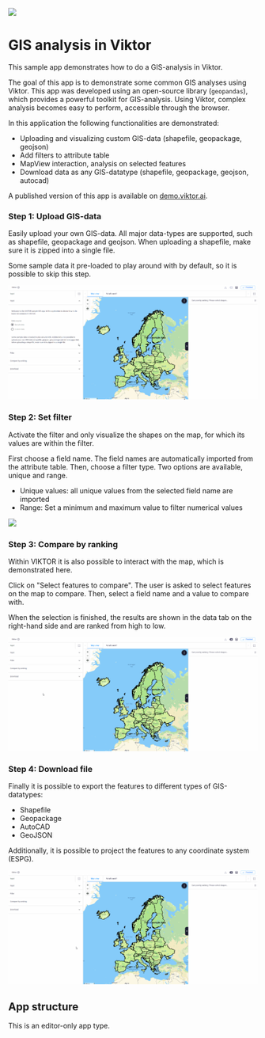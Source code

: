 ![](https://img.shields.io/badge/SDK-v14.0.0-blue) <Please check version is the same as specified in requirements.txt>

# GIS analysis in Viktor
This sample app demonstrates how to do a GIS-analysis in Viktor.

The goal of this app is to demonstrate some common GIS analyses using Viktor. This app was developed using an 
open-source library (`geopandas`), which provides a powerful toolkit for GIS-analysis. Using Viktor, complex analysis 
becomes easy to perform, accessible through the browser.

In this application the following functionalities are demonstrated:
- Uploading and visualizing custom GIS-data (shapefile, geopackage, geojson)
- Add filters to attribute table
- MapView interaction, analysis on selected features
- Download data as any GIS-datatype (shapefile, geopackage, geojson, autocad)

A published version of this app is available on [demo.viktor.ai](https://demo.viktor.ai/public/gis-analysis).

### Step 1: Upload GIS-data
Easily upload your own GIS-data. All major data-types are supported, such as shapefile, geopackage and geojson.
When uploading a shapefile, make sure it is zipped into a single file.

Some sample data it pre-loaded to play around with by default, so it is possible to skip this step.

![](resources/upload-file.gif)

### Step 2: Set filter

Activate the filter and only visualize the shapes on the map, for which its values are within the 
filter.

First choose a field name. The field names are automatically imported from the 
attribute table. Then, choose a filter type. Two options are available, unique and range.
- Unique values: all unique values from the selected field name are imported
- Range: Set a minimum and maximum value to filter numerical values

![](resources/set-filter.gif)

### Step 3: Compare by ranking

Within VIKTOR it is also possible to interact with the map, which is demonstrated here.

Click on "Select features to compare". The user is asked to select features on the map to 
compare. Then, select a field name and a value to compare with. 

When the selection is finished, the results are shown in the data tab on the right-hand side and are ranked 
from high to low.


![](resources/compare-ranking.gif)

### Step 4: Download file

Finally it is possible to export the features to different types of GIS-datatypes:

- Shapefile
- Geopackage
- AutoCAD
- GeoJSON

Additionally, it is possible to project the features to any coordinate system (ESPG).

![](resources/download.gif)

## App structure
This is an editor-only app type.
